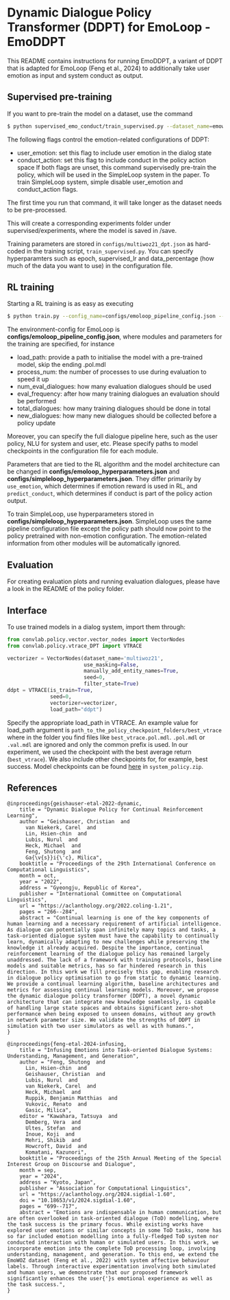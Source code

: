 # Dynamic Dialogue Policy Transformer (DDPT) for EmoLoop - EmoDDPT

This README contains instructions for running EmoDDPT, a variant of DDPT that is adapted for EmoLoop (Feng et al., 2024) to additionally take user emotion as input and system conduct as output.

## Supervised pre-training

If you want to pre-train the model on a dataset, use the command

```sh
$ python supervised_emo_conduct/train_supervised.py --dataset_name=emowoz --seed=SEED --model_path="" --user_emotion --conduct_action
```

The following flags control the emotion-related configurations of DDPT:
 - user_emotion: set this flag to include user emotion in the dialog state
 - conduct_action: set this flag to include conduct in the policy action space
If both flags are unset, this command supervisedly pre-train the policy, which will be used in the SimpleLoop system in the paper.
To train SimpleLoop system, simple disable user_emotion and conduct_action flags.

The first time you run that command, it will take longer as the dataset needs to be pre-processed.

This will create a corresponding experiments folder under supervised/experiments, where the model is saved in /save.

Training parameters are stored in `configs/multiwoz21_dpt.json` as hard-coded in the training script, `train_supervised.py`. You can specify hyperparamters such as epoch, supervised_lr and data_percentage (how much of the data you want to use) in the configuration file.

## RL training

Starting a RL training is as easy as executing

```sh
$ python train.py --config_name=configs/emoloop_pipeline_config.json --hyperparameter=configs/emoloop_hyperparameters.json --seed=SEED
```

The environment-config for EmoLoop is **configs/emoloop_pipeline_config.json**, where modules and parameters for the training are specified, for instance

- load_path: provide a path to initialise the model with a pre-trained model, skip the ending .pol.mdl
- process_num: the number of processes to use during evaluation to speed it up
- num_eval_dialogues: how many evaluation dialogues should be used
- eval_frequency: after how many training dialogues an evaluation should be performed
- total_dialogues: how many training dialogues should be done in total
- new_dialogues: how many new dialogues should be collected before a policy update

Moreover, you can specify the full dialogue pipeline here, such as the user policy, NLU for system and user, etc. Please specify paths to model checkpoints in the configuration file for each module.

Parameters that are tied to the RL algorithm and the model architecture can be changed in **configs/emoloop_hyperparameters.json** and **configs/simpleloop_hyperparameters.json**. They differ primarily by `use_emotion`, which determines if emotion reward is used in RL, and `predict_conduct`, which determines if conduct is part of the policy action output. 

To train SimpleLoop, use hyperparameters stored in **configs/simpleloop_hyperparameters.json**. SimpleLoop uses the same pipeline configuration file except the policy path should now point to the policy pretrained with non-emotion configuration. The emotion-related information from other modules will be automatically ignored.

## Evaluation

For creating evaluation plots and running evaluation dialogues, please have a look in the README of the policy folder.

## Interface

To use trained models in a dialog system, import them through:

```python
from convlab.policy.vector.vector_nodes import VectorNodes
from convlab.policy.vtrace_DPT import VTRACE

vectorizer = VectorNodes(dataset_name='multiwoz21',
                         use_masking=False,
                         manually_add_entity_names=True,
                         seed=0,
                         filter_state=True)
ddpt = VTRACE(is_train=True,
              seed=0,
              vectorizer=vectorizer,
              load_path="ddpt")
```
Specify the appropriate load_path in VTRACE. An example value for load_path argument is `path_to_the_policy_checkpoint_folders/best_vtrace` where in the folder you find files like `best_vtrace.pol.mdl`. `.pol.mdl` or `.val.mdl` are ignored and only the common prefix is used. In our experiment, we used the checkpoint with the best average return (`best_vtrace`). We also include other checkpoints for, for example, best success. Model checkpoints can be found [here](https://zenodo.org/records/14810836) in `system_policy.zip`.

## References

```
@inproceedings{geishauser-etal-2022-dynamic,
    title = "Dynamic Dialogue Policy for Continual Reinforcement Learning",
    author = "Geishauser, Christian  and
      van Niekerk, Carel  and
      Lin, Hsien-chin  and
      Lubis, Nurul  and
      Heck, Michael  and
      Feng, Shutong  and
      Ga{\v{s}}i{\'c}, Milica",
    booktitle = "Proceedings of the 29th International Conference on Computational Linguistics",
    month = oct,
    year = "2022",
    address = "Gyeongju, Republic of Korea",
    publisher = "International Committee on Computational Linguistics",
    url = "https://aclanthology.org/2022.coling-1.21",
    pages = "266--284",
    abstract = "Continual learning is one of the key components of human learning and a necessary requirement of artificial intelligence. As dialogue can potentially span infinitely many topics and tasks, a task-oriented dialogue system must have the capability to continually learn, dynamically adapting to new challenges while preserving the knowledge it already acquired. Despite the importance, continual reinforcement learning of the dialogue policy has remained largely unaddressed. The lack of a framework with training protocols, baseline models and suitable metrics, has so far hindered research in this direction. In this work we fill precisely this gap, enabling research in dialogue policy optimisation to go from static to dynamic learning. We provide a continual learning algorithm, baseline architectures and metrics for assessing continual learning models. Moreover, we propose the dynamic dialogue policy transformer (DDPT), a novel dynamic architecture that can integrate new knowledge seamlessly, is capable of handling large state spaces and obtains significant zero-shot performance when being exposed to unseen domains, without any growth in network parameter size. We validate the strengths of DDPT in simulation with two user simulators as well as with humans.",
}

@inproceedings{feng-etal-2024-infusing,
    title = "Infusing Emotions into Task-oriented Dialogue Systems: Understanding, Management, and Generation",
    author = "Feng, Shutong  and
      Lin, Hsien-chin  and
      Geishauser, Christian  and
      Lubis, Nurul  and
      van Niekerk, Carel  and
      Heck, Michael  and
      Ruppik, Benjamin Matthias  and
      Vukovic, Renato  and
      Gasic, Milica",
    editor = "Kawahara, Tatsuya  and
      Demberg, Vera  and
      Ultes, Stefan  and
      Inoue, Koji  and
      Mehri, Shikib  and
      Howcroft, David  and
      Komatani, Kazunori",
    booktitle = "Proceedings of the 25th Annual Meeting of the Special Interest Group on Discourse and Dialogue",
    month = sep,
    year = "2024",
    address = "Kyoto, Japan",
    publisher = "Association for Computational Linguistics",
    url = "https://aclanthology.org/2024.sigdial-1.60",
    doi = "10.18653/v1/2024.sigdial-1.60",
    pages = "699--717",
    abstract = "Emotions are indispensable in human communication, but are often overlooked in task-oriented dialogue (ToD) modelling, where the task success is the primary focus. While existing works have explored user emotions or similar concepts in some ToD tasks, none has so far included emotion modelling into a fully-fledged ToD system nor conducted interaction with human or simulated users. In this work, we incorporate emotion into the complete ToD processing loop, involving understanding, management, and generation. To this end, we extend the EmoWOZ dataset (Feng et al., 2022) with system affective behaviour labels. Through interactive experimentation involving both simulated and human users, we demonstrate that our proposed framework significantly enhances the user{'}s emotional experience as well as the task success.",
}

```